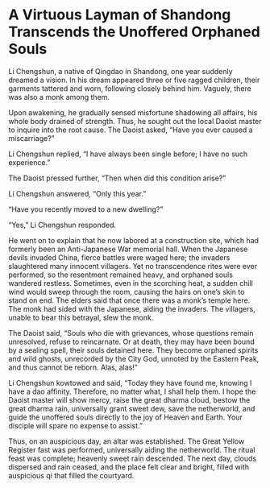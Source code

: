 # A Virtuous Layman of Shandong Transcends the Unoffered Orphaned Souls

Li Chengshun, a native of Qingdao in Shandong, one year suddenly dreamed a vision. In his dream appeared three or five ragged children, their garments tattered and worn, following closely behind him. Vaguely, there was also a monk among them.

Upon awakening, he gradually sensed misfortune shadowing all affairs, his whole body drained of strength. Thus, he sought out the local Daoist master to inquire into the root cause. The Daoist asked, “Have you ever caused a miscarriage?”

Li Chengshun replied, “I have always been single before; I have no such experience.”

The Daoist pressed further, “Then when did this condition arise?”

Li Chengshun answered, “Only this year.”

“Have you recently moved to a new dwelling?”

“Yes,” Li Chengshun responded.

He went on to explain that he now labored at a construction site, which had formerly been an Anti-Japanese War memorial hall. When the Japanese devils invaded China, fierce battles were waged here; the invaders slaughtered many innocent villagers. Yet no transcendence rites were ever performed, so the resentment remained heavy, and orphaned souls wandered restless. Sometimes, even in the scorching heat, a sudden chill wind would sweep through the room, causing the hairs on one’s skin to stand on end. The elders said that once there was a monk’s temple here. The monk had sided with the Japanese, aiding the invaders. The villagers, unable to bear this betrayal, slew the monk.

The Daoist said, “Souls who die with grievances, whose questions remain unresolved, refuse to reincarnate. Or at death, they may have been bound by a sealing spell, their souls detained here. They become orphaned spirits and wild ghosts, unrecorded by the City God, unnoted by the Eastern Peak, and thus cannot be reborn. Alas, alas!”

Li Chengshun kowtowed and said, “Today they have found me, knowing I have a dao affinity. Therefore, no matter what, I shall help them. I hope the Daoist master will show mercy, raise the great dharma cloud, bestow the great dharma rain, universally grant sweet dew, save the netherworld, and guide the unoffered souls directly to the joy of Heaven and Earth. Your disciple will spare no expense to assist.”

Thus, on an auspicious day, an altar was established. The Great Yellow Register fast was performed, universally aiding the netherworld. The ritual feast was complete; heavenly sweet rain descended. The next day, clouds dispersed and rain ceased, and the place felt clear and bright, filled with auspicious qi that filled the courtyard.